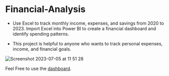 # Financial-Analysis
- Use Excel to track monthly income, expenses, and savings from 2020 to 2023. Import Excel into Power BI to create a financial dashboard and identify spending patterns.
* This project is helpful to anyone who wants to track personal expenses, income, and financial goals.

![Screenshot 2023-07-05 at 11 51 28](https://github.com/AnalystEric/Financial_Analysis---Personal-Expenses/assets/127030648/a1e33df6-efb4-4302-b28d-f82de0234c49)




Feel Free to use the [dashboard](https://app.powerbi.com/view?r=eyJrIjoiZTk0OWFlYTMtYmMxYy00OWNkLTgzM2UtMGQxM2NlN2E4ODM1IiwidCI6ImZmNzU3YjAyLTIxOGYtNGZlNi1hNjkyLTA2ZTRmMjFhNzUxYSJ9).
